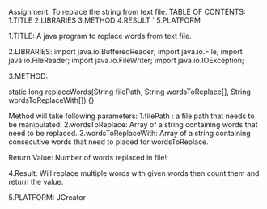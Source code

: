 Assignment: To replace the string from text file.
TABLE OF CONTENTS:
	1.TITLE
	2.LIBRARIES
	3.METHOD
	4.RESULT
`	5.PLATFORM
	

1.TITLE: A java program to replace words from text file.

2.LIBRARIES:
import java.io.BufferedReader;
import java.io.File;
import java.io.FileReader;
import java.io.FileWriter;
import java.io.IOException;

3.METHOD:

static long replaceWords(String filePath, String wordsToReplace[], String wordsToReplaceWith[]) {}

Method will take following parameters:
1.filePath : a file path that needs to be manipulated!
2.wordsToReplace: Array of a string containing words that need to be replaced.
3.wordsToReplaceWith: Array of a string containing consecutive words that need to placed for wordsToReplace.

Return Value: Number of words replaced in file!

4.Result: Will replace multiple words with given words then count them and return the value.

5.PLATFORM: JCreator
